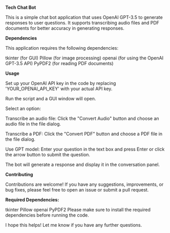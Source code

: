 **Tech Chat Bot**

This is a simple chat bot application that uses OpenAI GPT-3.5 to generate responses to user questions. It supports transcribing audio files and PDF documents for better accuracy in generating responses.

**Dependencies**

This application requires the following dependencies:

tkinter (for GUI)
Pillow (for image processing)
openai (for using the OpenAI GPT-3.5 API)
PyPDF2 (for reading PDF documents)

**Usage**

Set up your OpenAI API key in the code by replacing 'YOUR_OPENAI_API_KEY' with your actual API key.

Run the script and a GUI window will open.

Select an option:

Transcribe an audio file: Click the "Convert Audio" button and choose an audio file in the file dialog.

Transcribe a PDF: Click the "Convert PDF" button and choose a PDF file in the file dialog.

Use GPT model: Enter your question in the text box and press Enter or click the arrow button to submit the question.

The bot will generate a response and display it in the conversation panel.

**Contributing**

Contributions are welcome! If you have any suggestions, improvements, or bug fixes, please feel free to open an issue or submit a pull request.

**Required Dependencies:**

tkinter
Pillow
openai
PyPDF2
Please make sure to install the required dependencies before running the code.

I hope this helps! Let me know if you have any further questions.
